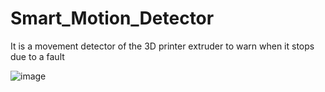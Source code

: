 # Smart_Motion_Detector
It is a movement detector of the 3D printer extruder to warn when it stops due to a fault

![image](https://user-images.githubusercontent.com/62679123/176911199-28ae5ffe-7cc3-4f73-90c8-cba352443f66.png)
